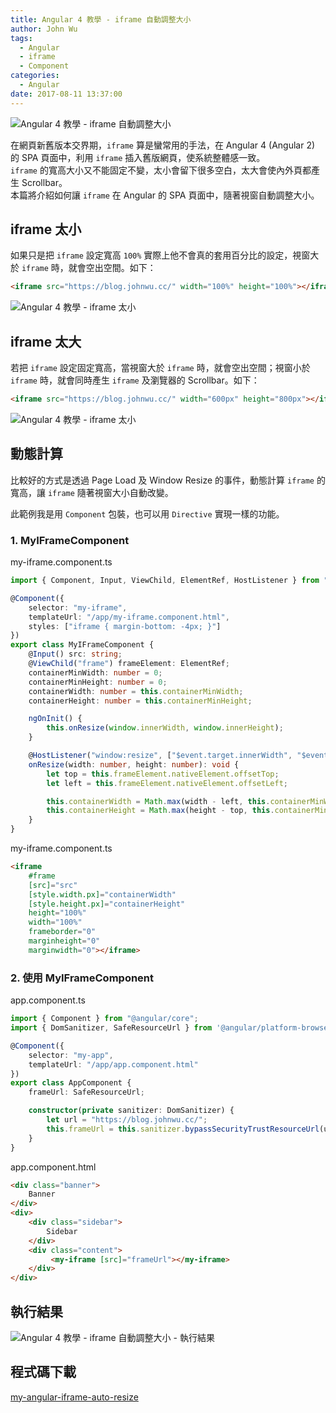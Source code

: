 ```yaml
---
title: Angular 4 教學 - iframe 自動調整大小
author: John Wu
tags:
  - Angular
  - iframe
  - Component
categories:
  - Angular
date: 2017-08-11 13:37:00
---
```

![Angular 4 教學 - iframe 自動調整大小](/images/x290.png)

在網頁新舊版本交界期，`iframe` 算是蠻常用的手法，在 Angular 4 (Angular 2) 的 SPA 頁面中，利用 `iframe` 插入舊版網頁，使系統整體感一致。  
`iframe` 的寬高大小又不能固定不變，太小會留下很多空白，太大會使內外頁都產生 Scrollbar。  
本篇將介紹如何讓 `iframe` 在  Angular 的 SPA 頁面中，隨著視窗自動調整大小。  

<!-- more -->

## iframe 太小

如果只是把 `iframe` 設定寬高 `100%` 實際上他不會真的套用百分比的設定，視窗大於 `iframe` 時，就會空出空間。如下：

```html
<iframe src="https://blog.johnwu.cc/" width="100%" height="100%"></iframe>
```
![Angular 4 教學 - iframe 太小](/images/x291.png)

## iframe 太大

若把 `iframe` 設定固定寬高，當視窗大於 `iframe` 時，就會空出空間；視窗小於 `iframe` 時，就會同時產生 `iframe` 及瀏覽器的 Scrollbar。如下：
```html
<iframe src="https://blog.johnwu.cc/" width="600px" height="800px"></iframe>
```
![Angular 4 教學 - iframe 太小](/images/x292.png)

## 動態計算

比較好的方式是透過 Page Load 及 Window Resize 的事件，動態計算 `iframe` 的寬高，讓 `iframe` 隨著視窗大小自動改變。  

此範例我是用 `Component` 包裝，也可以用 `Directive` 實現一樣的功能。

### 1. MyIFrameComponent

my-iframe.component.ts
```ts
import { Component, Input, ViewChild, ElementRef, HostListener } from "@angular/core";

@Component({
    selector: "my-iframe",
    templateUrl: "/app/my-iframe.component.html",
    styles: ["iframe { margin-bottom: -4px; }"]
})
export class MyIFrameComponent {
    @Input() src: string;
    @ViewChild("frame") frameElement: ElementRef;
    containerMinWidth: number = 0;
    containerMinHeight: number = 0;
    containerWidth: number = this.containerMinWidth;
    containerHeight: number = this.containerMinHeight;

    ngOnInit() {
        this.onResize(window.innerWidth, window.innerHeight);
    }

    @HostListener("window:resize", ["$event.target.innerWidth", "$event.target.innerHeight"])
    onResize(width: number, height: number): void {
        let top = this.frameElement.nativeElement.offsetTop;
        let left = this.frameElement.nativeElement.offsetLeft;

        this.containerWidth = Math.max(width - left, this.containerMinWidth);
        this.containerHeight = Math.max(height - top, this.containerMinHeight);
    }
}
```

my-iframe.component.ts
```html
<iframe  
    #frame
    [src]="src" 
    [style.width.px]="containerWidth" 
    [style.height.px]="containerHeight" 
    height="100%" 
    width="100%"
    frameborder="0" 
    marginheight="0"
    marginwidth="0"></iframe>
```

### 2. 使用 MyIFrameComponent

app.component.ts
```ts
import { Component } from "@angular/core";
import { DomSanitizer, SafeResourceUrl } from '@angular/platform-browser';

@Component({
    selector: "my-app",
    templateUrl: "/app/app.component.html"
})
export class AppComponent {
    frameUrl: SafeResourceUrl;

    constructor(private sanitizer: DomSanitizer) {
        let url = "https://blog.johnwu.cc/";
        this.frameUrl = this.sanitizer.bypassSecurityTrustResourceUrl(url));
    }
}
```

app.component.html
```html
<div class="banner">
    Banner
</div>
<div>
    <div class="sidebar">
        Sidebar
    </div>
    <div class="content">
         <my-iframe [src]="frameUrl"></my-iframe> 
    </div>
</div>
```

## 執行結果

![Angular 4 教學 - iframe 自動調整大小 - 執行結果](/images/x290.gif)

## 程式碼下載

[my-angular-iframe-auto-resize](https://github.com/johnwu1114/my-angular-iframe-auto-resize)  